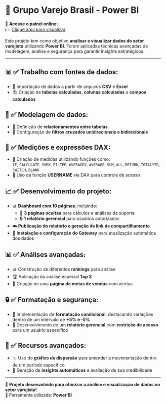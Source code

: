# 🏪 Grupo Varejo Brasil - Power BI

🔗 **Acesse o painel online:**  
👉 [Clique aqui para visualizar](https://devcmsaliba.github.io/PBI-Project2/)

Este projeto tem como objetivo **analisar e visualizar dados do setor varejista** utilizando **Power BI**. Foram aplicadas técnicas avançadas de modelagem, análise e segurança para garantir insights estratégicos.  

---

## 📊 ✅ Trabalho com fontes de dados:
- 📂 Importação de dados a partir de arquivos **CSV** e **Excel**  
- 🏗️ Criação de **tabelas calculadas**, **colunas calculadas** e **campos calculados**  

## 🔗 ✅ Modelagem de dados:
- 📌 Definição de **relacionamentos entre tabelas**  
- 🔄 Configuração de **filtros cruzados unidirecionais e bidirecionais**  

## 🔢 ✅ Medições e expressões DAX:
- 🧮 Criação de medidas utilizando funções como:  
  `IF`, `CALCULATE`, `SUMX`, `FILTER`, `AVERAGEX`, `AVERAGE`, `SUM`, `ALL`, `RETURN`, `TOTALYTD`, `SWITCH`, `BLANK`  
- 👥 Uso da função **USERNAME** via DAX para controle de acesso  

## 📈 ✅ Desenvolvimento do projeto:
- 📊 **Dashboard com 10 páginas**, incluindo:  
  - 📌 **3 páginas ocultas** para cálculos e análises de suporte  
  - 🔒 **1 relatório gerencial** para usuários autorizados  
- ☁️ **Publicação do relatório e geração de link de compartilhamento**  
- 🔄 **Instalação e configuração do Gateway** para atualização automática dos dados  

## 📊 ✅ Análises avançadas:
- 📊 Construção de diferentes **rankings** para análise  
- 🏆 Aplicação da análise especial **Top 3**  
- 🎯 Criação de uma **página de metas de vendas** com alertas  

## 🔒 ✅ Formatação e segurança:
- 🎨 Implementação de **formatação condicional**, destacando variações dentro de um intervalo de **+5% e -5%**  
- 🔐 Desenvolvimento de um **relatório gerencial** com **restrição de acesso** para um usuário específico  

## 🚀 ✅ Recursos avançados:
- 📉 Uso do **gráfico de dispersão** para entender a movimentação dentro de um período específico  
- 🤖 Geração de **insights automáticos** e avaliação de sua credibilidade  

---

🚀 **Projeto desenvolvido para otimizar a análise e visualização de dados no setor varejista!**  
📌 Ferramenta utilizada: **Power BI**
